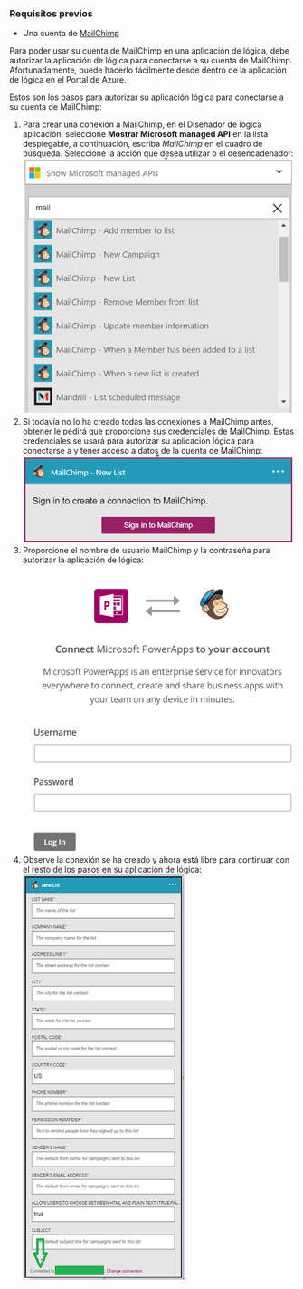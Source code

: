 ### <a name="prerequisites"></a>Requisitos previos
- Una cuenta de [MailChimp](https://www.MailChimp.com/) 

Para poder usar su cuenta de MailChimp en una aplicación de lógica, debe autorizar la aplicación de lógica para conectarse a su cuenta de MailChimp. Afortunadamente, puede hacerlo fácilmente desde dentro de la aplicación de lógica en el Portal de Azure. 

Estos son los pasos para autorizar su aplicación lógica para conectarse a su cuenta de MailChimp:

1. Para crear una conexión a MailChimp, en el Diseñador de lógica aplicación, seleccione **Mostrar Microsoft managed API** en la lista desplegable, a continuación, escriba *MailChimp* en el cuadro de búsqueda. Seleccione la acción que desea utilizar o el desencadenador:  
  ![MailChimp paso 1](./media/connectors-create-api-mailchimp/mailchimp-1.png)
2. Si todavía no lo ha creado todas las conexiones a MailChimp antes, obtener le pedirá que proporcione sus credenciales de MailChimp. Estas credenciales se usará para autorizar su aplicación lógica para conectarse a y tener acceso a datos de la cuenta de MailChimp:  
  ![Paso 2 de MailChimp](./media/connectors-create-api-mailchimp/mailchimp-2.png)
3. Proporcione el nombre de usuario MailChimp y la contraseña para autorizar la aplicación de lógica:  
  ![Paso 3 de MailChimp](./media/connectors-create-api-mailchimp/mailchimp-3.png)   
4. Observe la conexión se ha creado y ahora está libre para continuar con el resto de los pasos en su aplicación de lógica:  
  ![Paso 4 de MailChimp](./media/connectors-create-api-mailchimp/mailchimp-4.png)
